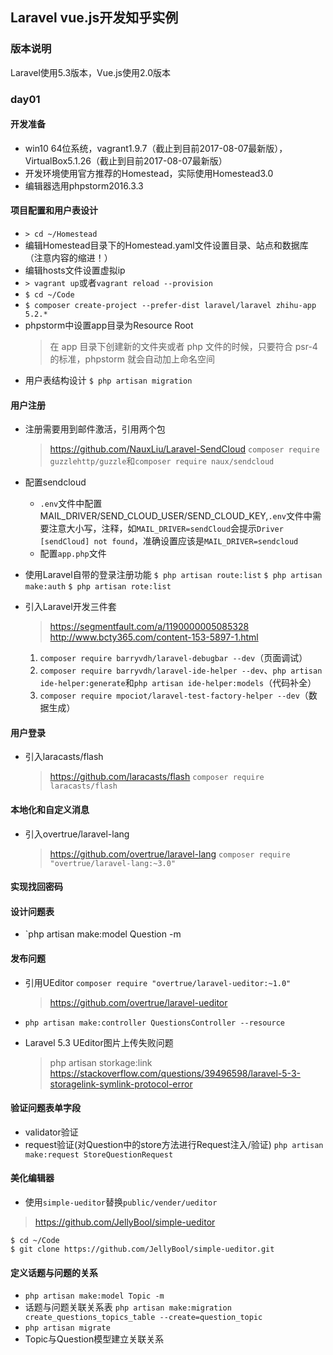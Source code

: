 ## Laravel vue.js开发知乎实例

### 版本说明

Laravel使用5.3版本，Vue.js使用2.0版本

### day01

#### 开发准备

- win10 64位系统，vagrant1.9.7（截止到目前2017-08-07最新版），VirtualBox5.1.26（截止到目前2017-08-07最新版）
- 开发环境使用官方推荐的Homestead，实际使用Homestead3.0
- 编辑器选用phpstorm2016.3.3

#### 项目配置和用户表设计

- `> cd ~/Homestead `
- 编辑Homestead目录下的Homestead.yaml文件设置目录、站点和数据库（注意内容的缩进！）
- 编辑hosts文件设置虚拟ip
- `> vagrant up`或者`vagrant reload --provision`
- `$ cd ~/Code`
- `$ composer create-project --prefer-dist laravel/laravel zhihu-app 5.2.*`
- phpstorm中设置app目录为Resource Root
    > 在 app 目录下创建新的文件夹或者 php 文件的时候，只要符合 psr-4 的标准，phpstorm 就会自动加上命名空间
- 用户表结构设计
   `$ php artisan migration`

#### 用户注册

- 注册需要用到邮件激活，引用两个包
    > https://github.com/NauxLiu/Laravel-SendCloud
    `composer require guzzlehttp/guzzle`和`composer require naux/sendcloud`

- 配置sendcloud
    - `.env`文件中配置MAIL_DRIVER/SEND_CLOUD_USER/SEND_CLOUD_KEY,`.env`文件中需要注意大小写，注释，如`MAIL_DRIVER=sendCloud`会提示`Driver [sendCloud] not found`，准确设置应该是`MAIL_DRIVER=sendcloud`
    -  配置`app.php`文件
- 使用Laravel自带的登录注册功能
    `$ php artisan route:list`
    `$ php artisan make:auth`
    `$ php artisan rote:list`

- 引入Laravel开发三件套 
    > https://segmentfault.com/a/1190000005085328
    > http://www.bcty365.com/content-153-5897-1.html
    1. `composer require barryvdh/laravel-debugbar --dev`（页面调试）
    2. `composer require barryvdh/laravel-ide-helper --dev`、`php artisan ide-helper:generate`和`php artisan ide-helper:models`（代码补全）
    3. `composer require mpociot/laravel-test-factory-helper --dev`（数据生成）
    
#### 用户登录

- 引入laracasts/flash
    > https://github.com/laracasts/flash
    `composer require laracasts/flash`

#### 本地化和自定义消息

- 引入overtrue/laravel-lang
    > https://github.com/overtrue/laravel-lang
    `composer require "overtrue/laravel-lang:~3.0"`
    
#### 实现找回密码

#### 设计问题表

- `php artisan make:model Question -m

#### 发布问题

- 引用UEditor
    `composer require "overtrue/laravel-ueditor:~1.0"`
    > https://github.com/overtrue/laravel-ueditor

- `php artisan make:controller QuestionsController --resource`
- Laravel 5.3 UEditor图片上传失败问题
    > php artisan storkage:link
    > https://stackoverflow.com/questions/39496598/laravel-5-3-storagelink-symlink-protocol-error
    
#### 验证问题表单字段

- validator验证
- request验证(对Question中的store方法进行Request注入/验证)
    `php artisan make:request StoreQuestionRequest`
    
#### 美化编辑器

- 使用`simple-ueditor`替换`public/vender/ueditor`
> https://github.com/JellyBool/simple-ueditor

```
$ cd ~/Code
$ git clone https://github.com/JellyBool/simple-ueditor.git
```

#### 定义话题与问题的关系

- `php artisan make:model Topic -m`
- 话题与问题关联关系表
`php artisan make:migration create_questions_topics_table --create=question_topic`
- `php artisan migrate`
- Topic与Question模型建立关联关系